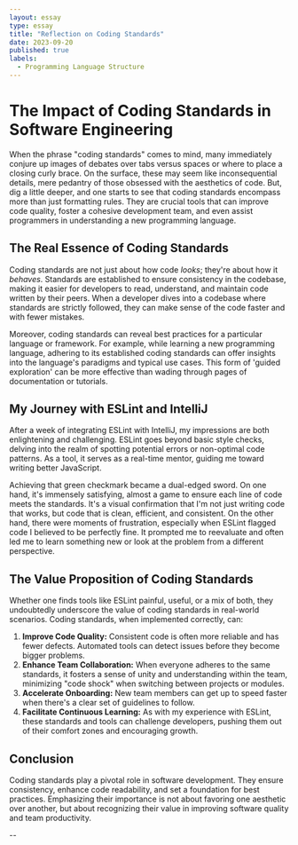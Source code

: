 ```yaml
---
layout: essay
type: essay
title: "Reflection on Coding Standards"
date: 2023-09-20
published: true
labels:
  - Programming Language Structure
---
```



# The Impact of Coding Standards in Software Engineering

When the phrase "coding standards" comes to mind, many immediately conjure up images of debates over tabs versus spaces or where to place a closing curly brace. On the surface, these may seem like inconsequential details, mere pedantry of those obsessed with the aesthetics of code. But, dig a little deeper, and one starts to see that coding standards encompass more than just formatting rules. They are crucial tools that can improve code quality, foster a cohesive development team, and even assist programmers in understanding a new programming language.

## The Real Essence of Coding Standards

Coding standards are not just about how code *looks*; they're about how it *behaves*. Standards are established to ensure consistency in the codebase, making it easier for developers to read, understand, and maintain code written by their peers. When a developer dives into a codebase where standards are strictly followed, they can make sense of the code faster and with fewer mistakes.

Moreover, coding standards can reveal best practices for a particular language or framework. For example, while learning a new programming language, adhering to its established coding standards can offer insights into the language's paradigms and typical use cases. This form of 'guided exploration' can be more effective than wading through pages of documentation or tutorials.

## My Journey with ESLint and IntelliJ

After a week of integrating ESLint with IntelliJ, my impressions are both enlightening and challenging. ESLint goes beyond basic style checks, delving into the realm of spotting potential errors or non-optimal code patterns. As a tool, it serves as a real-time mentor, guiding me toward writing better JavaScript.

Achieving that green checkmark became a dual-edged sword. On one hand, it's immensely satisfying, almost a game to ensure each line of code meets the standards. It's a visual confirmation that I'm not just writing code that works, but code that is clean, efficient, and consistent. On the other hand, there were moments of frustration, especially when ESLint flagged code I believed to be perfectly fine. It prompted me to reevaluate and often led me to learn something new or look at the problem from a different perspective.

## The Value Proposition of Coding Standards

Whether one finds tools like ESLint painful, useful, or a mix of both, they undoubtedly underscore the value of coding standards in real-world scenarios. Coding standards, when implemented correctly, can:

1. **Improve Code Quality:** Consistent code is often more reliable and has fewer defects. Automated tools can detect issues before they become bigger problems.
2. **Enhance Team Collaboration:** When everyone adheres to the same standards, it fosters a sense of unity and understanding within the team, minimizing "code shock" when switching between projects or modules.
3. **Accelerate Onboarding:** New team members can get up to speed faster when there's a clear set of guidelines to follow.
4. **Facilitate Continuous Learning:** As with my experience with ESLint, these standards and tools can challenge developers, pushing them out of their comfort zones and encouraging growth.

## Conclusion

Coding standards play a pivotal role in software development. They ensure consistency, enhance code readability, and set a foundation for best practices. Emphasizing their importance is not about favoring one aesthetic over another, but about recognizing their value in improving software quality and team productivity.

--
